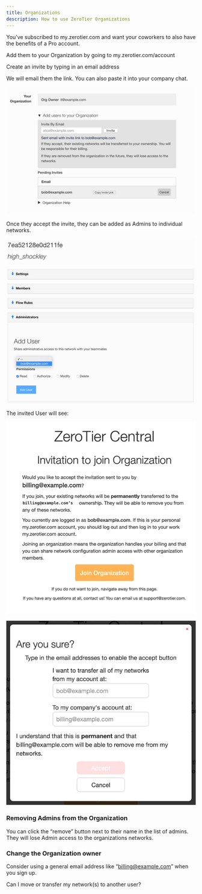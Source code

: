 ```yaml
---
title: Organizations
description: How to use ZeroTier Organizations
---
```


You’ve subscribed to my.zerotier.com and want your coworkers to also have the benefits of a Pro account.

Add them to your Organization by going to my.zerotier.com/account

Create an invite by typing in an email address

We will email them the link. You can also paste it into your company chat.

![org](./images/organizations-00.png)

Once they accept the invite, they can be added as Admins to individual networks.

![org](./images/organizations-01.png)

The invited User will see:

![org](./images/organizations-02.png)

![org](./images/organizations-03.png)

### Removing Admins from the Organization

You can click the “remove” button next to their name in the list of admins. They will lose Admin access to the organizations networks.

### Change the Organization owner

Consider using a general email address like “billing@example.com” when you sign up.

Can I move or transfer my network(s) to another user?